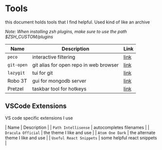 # Tools
this document holds tools that I find helpful. Used kind of like an archive

*Note: When installing zsh plugins, make sure to use the path $ZSH_CUSTOM/plugins*

| Name       | Description                            | Link                                             |
| ---------- | -------------------------------------- | ------------------------------------------------ |
| `peco`     | interactive filtering                  | [link](https://github.com/peco/peco)             |
| `git-open` | git alias for open repo in web browser | [link](https://github.com/paulirish/git-open)    |
| `lazygit`  | tui for git                            | [link](https://github.com/jesseduffield/lazygit) |
| Robo 3T | gui for mongodb server | [link](https://robomongo.org/) |
| Pretzel | taskbar tool for hotkeys | [link](https://www.amie-chen.com/pretzel/)

## VSCode Extensions
VS code specific extensions I use

| Name | Description |
| `Path Intellisense` | autocompletes filenames |
| `Dracula Official` | the theme I like and use |
| `Atom One Dark` | the alternate theme I like and use |
| `Useful React Snippets` | some helpful react snippets |

